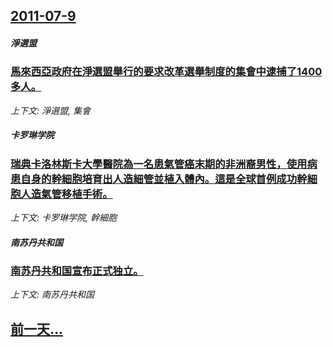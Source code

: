 ## [2011-07-9](/news/2011/07/9/index.md)

##### 淨選盟
### [馬來西亞政府在淨選盟舉行的要求改革選舉制度的集會中逮捕了1400多人。 ](/news/2011/07/9/馬來西亞政府在淨選盟舉行的要求改革選舉制度的集會中逮捕了1400多人.md)
_上下文: 淨選盟, 集會_

##### 卡罗琳学院
### [瑞典卡洛林斯卡大學醫院為一名患氣管癌末期的非洲裔男性，使用病患自身的幹細胞培育出人造細管並植入體內。這是全球首例成功幹細胞人造氣管移植手術。 ](/news/2011/07/9/瑞典卡洛林斯卡大學醫院為一名患氣管癌末期的非洲裔男性-使用病患自身的幹細胞培育出人造細管並植入體內-這是全球首例成功幹細.md)
_上下文: 卡罗琳学院, 幹細胞_

##### 南苏丹共和国
### [南苏丹共和国宣布正式独立。](/news/2011/07/9/南苏丹共和国宣布正式独立.md)
_上下文: 南苏丹共和国_

## [前一天...](/news/2011/07/8/index.md)

